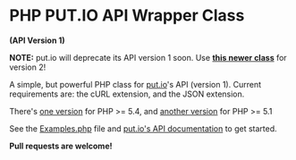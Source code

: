 PHP PUT.IO API Wrapper Class
============================
**(API Version 1)**

**NOTE:** put.io will deprecate its API version 1 soon. Use **[this newer class](https://github.com/nicoSWD/put.io-api-v2)** for version 2!

A simple, but powerful PHP class for [put.io](https://put.io/)'s API (version 1).
Current requirements are: the cURL extension, and the JSON extension.

There's [one version](/nicoSWD/put.io-API/blob/master/PutIO.php) for PHP >= 5.4, and
[another version](/nicoSWD/put.io-API/blob/master/PutIO-php5.1.php) for PHP >= 5.1

See the [Examples.php](/nicoSWD/put.io-API/blob/master/Examples.php) file and
[put.io's API documentation](https://put.io/service/api/server) to get started.

**Pull requests are welcome!**